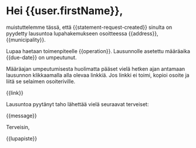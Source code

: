 # Hei {{user.firstName}},

muistuttelemme tässä, että {{statement-request-created}} sinulta on
pyydetty lausuntoa lupahakemukseen osoitteessa {{address}},
{{municipality}}.

Lupaa haetaan toimenpiteelle {{operation}}. Lausunnolle asetettu
määräaika {{due-date}} on umpeutunut.

Määräajan umpeutumisesta huolimatta pääset vielä hetken ajan antamaan
lausunnon klikkaamalla alla olevaa linkkiä. Jos linkki ei toimi,
kopioi osoite ja liitä se selaimen osoiteriville.

{{link}}

Lausuntoa pyytänyt taho lähettää vielä seuraavat terveiset:

{{message}}

Terveisin,

{{lupapiste}}
